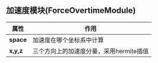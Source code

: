 ## 加速度模块(ForceOvertimeModule)
属性| 作用
---|---
**space** | 加速度在哪个坐标系中计算
**x,y,z** | 三个方向上的加速度分量，采用hermite插值